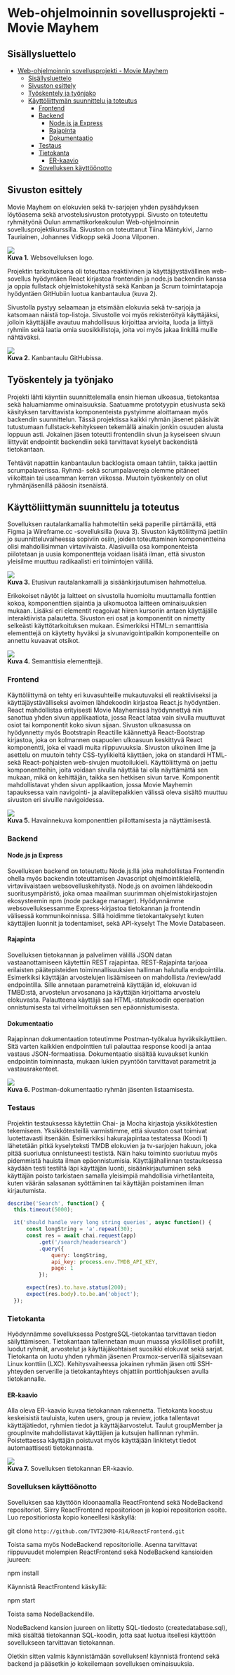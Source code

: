 # Web-ohjelmoinnin sovellusprojekti - Movie Mayhem

## Sisällysluettelo
- [Web-ohjelmoinnin sovellusprojekti - Movie Mayhem](#web-ohjelmoinnin-sovellusprojekti---movie-mayhem)
  - [Sisällysluettelo](#sisällysluettelo)
  - [Sivuston esittely](#sivuston-esittely)
  - [Työskentely ja työnjako](#työskentely-ja-työnjako)
  - [Käyttöliittymän suunnittelu ja toteutus](#käyttöliittymän-suunnittelu-ja-toteutus)
    - [Frontend](#frontend)
    - [Backend](#backend)
      - [Node.js ja Express](#nodejs-ja-express)
      - [Rajapinta](#rajapinta)
      - [Dokumentaatio](#dokumentaatio)
    - [Testaus](#testaus)
    - [Tietokanta](#tietokanta)
      - [ER-kaavio](#er-kaavio)
    - [Sovelluksen käyttöönotto](#sovelluksen-käyttöönotto)

## Sivuston esittely
Movie Mayhem on elokuvien sekä tv-sarjojen yhden pysähdyksen löytöasema sekä arvostelusivuston prototyyppi. Sivusto on toteutettu ryhmätyönä Oulun ammattikorkeakoulun Web-ohjelmoinnin sovellusprojektikurssilla. Sivuston on toteuttanut Tiina Mäntykivi, Jarno Tauriainen, Johannes Vidkopp sekä Joona Vilponen.

![](/readmeKuvat/1LogoKuva.png)<br>
**Kuva 1.** Websovelluksen logo.

Projektin tarkoituksena oli toteuttaa reaktiivinen ja käyttäjäystävällinen web-sovellus hyödyntäen React kirjastoa frontendin ja node.js backendin kanssa ja oppia fullstack ohjelmistokehitystä sekä Kanban ja Scrum toimintatapoja hyödyntäen GitHubiin luotua kanbantaulua (kuva 2).

Sivustolla pystyy selaamaan ja etsimään elokuvia sekä tv-sarjoja ja katsomaan näistä top-listoja. Sivustolle voi myös rekisteröityä käyttäjäksi, jolloin käyttäjälle avautuu mahdollisuus kirjoittaa arvioita, luoda ja liittyä ryhmiin sekä laatia omia suosikkilistoja, joita voi myös jakaa linkillä muille nähtäväksi.

![](/readmeKuvat/2KanbanKuva.png)<br>
**Kuva 2.** Kanbantaulu GitHubissa.

## Työskentely ja työnjako
Projekti lähti käyntiin suunnittelemalla ensin hieman ulkoasua, tietokantaa sekä haluamiamme ominaisuuksia. Saatuamme prototyypin etusivusta sekä käsityksen tarvittavista komponenteista pystyimme aloittamaan myös backendin suunnittelun. Tässä projektissa kaikki ryhmän jäsenet pääsivät tutustumaan fullstack-kehitykseen tekemällä ainakin jonkin osuuden alusta loppuun asti. Jokainen jäsen toteutti frontendiin sivun ja kyseiseen sivuun liittyvät endpointit backendiin sekä tarvittavat kyselyt backendistä tietokantaan.

Tehtävät napattiin kanbantaulun backlogista omaan tahtiin, taikka jaettiin scrumpalaverissa. Ryhmä- sekä scrumpalavereja olemme pitäneet viikoittain tai useamman kerran viikossa. Muutoin työskentely on ollut ryhmänjäsenillä pääosin itsenäistä.

## Käyttöliittymän suunnittelu ja toteutus
Sovelluksen rautalankamallia hahmoteltiin sekä paperille piirtämällä, että Figma ja Wireframe.cc -sovelluksilla (kuva 3). Sivuston käyttöliittymä jaettiin jo suunnitteluvaiheessa sopiviin osiin, joiden toteuttaminen komponentteina olisi mahdollisimman virtaviivaista. Alasivuilla osa komponenteista piilotetaan ja uusia komponentteja voidaan lisätä ilman, että sivuston yleisilme muuttuu radikaalisti eri toimintojen välillä.

![](/readmeKuvat/3RautalankaKuva.png)<br>
**Kuva 3.** Etusivun rautalankamalli ja sisäänkirjautumisen hahmottelua.

Erikokoiset näytöt ja laitteet on sivustolla huomioitu muuttamalla fonttien kokoa, komponenttien sijaintia ja ulkomuotoa laitteen ominaisuuksien mukaan. Lisäksi eri elementit reagoivat hiiren kursoriin antaen käyttäjälle interaktiivista palautetta. Sivuston eri osat ja komponentit on nimetty selkeästi käyttötarkoituksen mukaan. Esimerkiksi HTML:n semanttisia elementtejä on käytetty hyväksi ja sivunavigointipalkin komponenteille on annettu kuvaavat otsikot.

![](/readmeKuvat/4SemanttisiaKuva.gif)<br>
**Kuva 4.** Semanttisia elementtejä.

### Frontend
Käyttöliittymä on tehty eri kuvasuhteille mukautuvaksi eli reaktiiviseksi ja käyttäjäystävälliseksi avoimen lähdekoodin kirjastoa React.js hyödyntäen. React mahdollistaa erityisesti Movie Mayhemissä hyödynnettyä niin sanottua yhden sivun applikaatiota, jossa React lataa vain sivulla muuttuvat osiot tai komponentit koko sivun sijaan. Sivuston ulkoasussa on hyödynnetty myös Bootstrapin Reactille käännettyä React-Bootstrap kirjastoa, joka on kolmannen osapuolen ulkoasuun keskittyvä React komponentti, joka ei vaadi muita riippuvuuksia. Sivuston ulkoinen ilme ja asettelu on muutoin tehty CSS-tyylikieltä käyttäen, joka on standardi HTML- sekä React-pohjaisten web-sivujen muotoilukieli. Käyttöliittymä on jaettu komponentteihin, joita voidaan sivulla näyttää tai olla näyttämättä sen mukaan, mikä on kehittäjän, taikka sen hetkisen sivun tarve. Komponentit mahdollistavat yhden sivun applikaation, jossa Movie Mayhemin tapauksessa vain navigointi- ja alaviitepalkkien välissä oleva sisältö muuttuu sivuston eri sivuille navigoidessa.

![](/readmeKuvat/5KomponentitKuva.png)<br>
**Kuva 5.** Havainnekuva komponenttien piilottamisesta ja näyttämisestä.

### Backend
#### Node.js ja Express
Sovelluksen backend on toteutettu Node.js:llä joka mahdollistaa Frontendin ohella myös backendin toteuttamisen Javascript ohjelmointikielellä, virtaviivaistaen websovelluskehitystä. Node.js on avoimen lähdekoodin suoritusympäristö, joka omaa maailman suurimman ohjelmistokirjastojen ekosysteemin npm (node package manager). Hyödynnämme websovelluksessamme Express-kirjastoa tietokannan ja frontendin välisessä kommunikoinnissa. Sillä hoidimme tietokantakyselyt kuten käyttäjien luonnit ja todentamiset, sekä API-kyselyt The Movie Databaseen.

#### Rajapinta
Sovelluksen tietokannan ja palvelimen välillä JSON datan vastaanottamiseen käytettiin REST rajapintaa. REST-Rajapinta tarjoaa erilaisten päätepisteiden toiminnallisuuksien hallinnan halutulla endpointilla. Esimerkiksi käyttäjän arvostelujen lisäämiseen on mahdollista /review/add endpointilla. Sille annetaan parametreinä käyttäjän id, elokuvan id TMBD:stä, arvostelun arvosanana ja käyttäjän kirjoittama arvostelu elokuvasta. Palautteena käyttäjä saa HTML-statuskoodin operaation onnistumisesta tai virheilmoituksen sen epäonnistumisesta.

#### Dokumentaatio
Rajapinnan dokumentaation toteutimme Postman-työkalua hyväksikäyttäen. Sitä varten kaikkien endpointtien tuli palauttaa response koodi ja antaa vastaus JSON-formaatissa. Dokumentaatio sisältää kuvaukset kunkin endpointin toiminnasta, mukaan lukien pyyntöön tarvittavat parametrit ja vastausrakenteet.

![](/readmeKuvat/6PostmanKuva.png)<br>
**Kuva 6.** Postman-dokumentaatio ryhmän jäsenten listaamisesta.

### Testaus
Projektin testauksessa käytettiin Chai- ja Mocha kirjastoja yksikkötestien tekemiseen. Yksikkötesteillä varmistimme, että sivuston osat toimivat luotettavasti itsenään. Esimerkiksi hakurajapintaa testatessa (Koodi 1) lähetetään pitkä kyselyteksti TMDB elokuvien ja tv-sarjojen hakuun, joka pitää suoriutua onnistuneesti testistä. Näin haku toiminto suoriutuu myös pidemmistä hauista ilman epäonnistumisia. Käyttäjähallinnan testauksessa käydään testi testiltä läpi käyttäjän luonti, sisäänkirjautuminen sekä käyttäjän poisto tarkistaen samalla yleisimpiä mahdollisia virhetilanteita, kuten väärän salasanan syöttäminen tai käyttäjän poistaminen ilman kirjautumista.

```javascript
describe('Search', function() {
  this.timeout(5000);

  it('should handle very long string queries', async function() {
      const longString = 'a'.repeat(30);
      const res = await chai.request(app)
          .get('/search/headersearch')
          .query({
              query: longString,
              api_key: process.env.TMDB_API_KEY,
              page: 1
          });

      expect(res).to.have.status(200);
      expect(res.body).to.be.an('object');
  });
```
### Tietokanta
Hyödynnämme sovelluksessa PostgreSQL-tietokantaa tarvittavan tiedon säilyttämiseen. Tietokantaan tallennetaan muun muassa yksilölliset profiilit, luodut ryhmät, arvostelut ja käyttäjäkohtaiset suosikki elokuvat sekä sarjat. Tietokanta on luotu yhden ryhmän jäsenen Proxmox-serverillä sijaitsevaan Linux konttiin (LXC). Kehitysvaiheessa jokainen ryhmän jäsen otti SSH-yhteyden serverille ja tietokantayhteys ohjattiin porttiohjauksen avulla tietokannalle. 

#### ER-kaavio
Alla oleva ER-kaavio kuvaa tietokannan rakennetta. Tietokanta koostuu keskeisistä tauluista, kuten users, group ja review, jotka tallentavat käyttäjätiedot, ryhmien tiedot ja käyttäjäarvostelut. Taulut groupMember ja groupInvite mahdollistavat käyttäjien ja kutsujen hallinnan ryhmiin. Poistettaessa käyttäjän poistuvat myös käyttäjään linkitetyt tiedot automaattisesti tietokannasta.

![](/readmeKuvat/7ER-kaavioKuva.png)<br>
**Kuva 7.** Sovelluksen tietokannan ER-kaavio.

### Sovelluksen käyttöönotto
Sovelluksen saa käyttöön kloonaamalla ReactFrontend sekä NodeBackend repositoriot. Siirry ReactFrontend repositorioon ja kopioi repositorion osoite. Luo repositioriosta kopio koneellesi käskyllä:

git clone ```http://github.com/TVT23KMO-R14/ReactFrontend.git```

Toista sama myös NodeBackend repositoriolle. Asenna tarvittavat riippuvuudet molempien ReactFrontend sekä NodeBackend kansioiden juureen:	

npm install

Käynnistä ReactFrontend käskyllä:

npm start

Toista sama NodeBackendille.

NodeBackend kansion juureen on liitetty SQL-tiedosto (createdatabase.sql), mikä sisältää tietokannan SQL-koodin, jotta saat luotua itsellesi käyttöön sovellukseen tarvittavan tietokannan.

Oletkin sitten valmis käynnistämään sovelluksen! käynnistä frontend sekä backend ja pääsetkin jo kokeilemaan sovelluksen ominaisuuksia.

